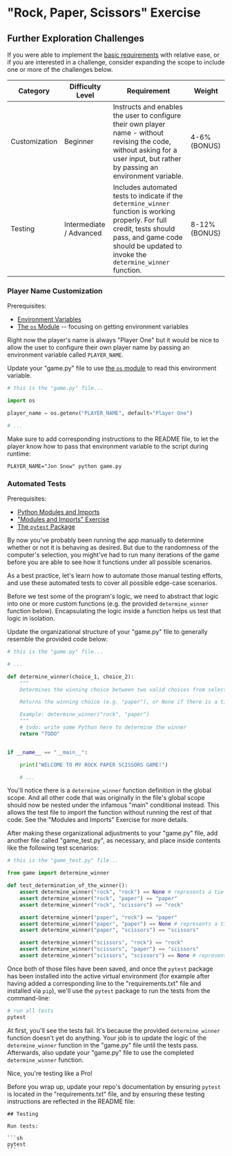 # "Rock, Paper, Scissors" Exercise

## Further Exploration Challenges

If you were able to implement the [basic requirements](README.md) with relative ease, or if you are interested in a challenge, consider expanding the scope to include one or more of the challenges below.

Category | Difficulty Level | Requirement | Weight
--- | --- | --- | ---
Customization | Beginner | Instructs and enables the user to configure their own player name - without revising the code, without asking for a user input, but rather by passing an environment variable. | 4-6% (BONUS)
Testing | Intermediate / Advanced | Includes automated tests to indicate if the `determine_winner` function is working properly. For full credit, tests should pass, and game code should be updated to invoke the  `determine_winner` function. | 8-12% (BONUS)

### Player Name Customization

Prerequisites:
  + [Environment Variables](/notes/environment-variables/README.md)
  + [The `os` Module](/notes/python/modules/os.md#Environment-Variables) -- focusing on getting environment variables


Right now the player's name is always "Player One" but it would be nice to allow the user to configure their own player name by passing an environment variable called `PLAYER_NAME`.

Update your "game.py" file to use [the `os` module](/notes/python/modules/os.md#Environment-Variables) to read this environment variable.

```py
# this is the "game.py" file...

import os

player_name = os.getenv("PLAYER_NAME", default="Player One")

# ...
```


Make sure to add corresponding instructions to the README file, to let the player know how to pass that environment variable to the script during runtime:


    PLAYER_NAME="Jon Snow" python game.py


### Automated Tests

Prerequisites:
  + [Python Modules and Imports](/notes/python/modules/README.md)
  + ["Modules and Imports" Exercise](/exercises/modules-and-imports/README.md)
  + [The `pytest` Package](/notes/python/packages/pytest.md)

By now you've probably been running the app manually to determine whether or not it is behaving as desired. But due to the randomness of the computer's selection, you might've had to run many iterations of the game before you are able to see how it functions under all possible scenarios.

As a best practice, let's learn how to automate those manual testing efforts, and use these automated tests to cover all possible edge-case scenarios.

Before we test some of the program's logic, we need to abstract that logic into one or more custom functions (e.g. the provided `determine_winner` function below). Encapsulating the logic inside a function helps us test that logic in isolation.


Update the organizational structure of your "game.py" file to generally resemble the provided code below:

```py
# this is the "game.py" file...

# ...

def determine_winner(choice_1, choice_2):
    """
    Determines the winning choice between two valid choices from selectable options: "rock", "paper", or "scissors".

    Returns the winning choice (e.g. "paper"), or None if there is a tie.

    Example: determine_winner("rock", "paper")
    """
    # todo: write some Python here to determine the winner
    return "TODO"


if __name__ == "__main__":

    print("WELCOME TO MY ROCK PAPER SCISSORS GAME!")

    # ...

```

You'll notice there is a `determine_winner` function definition in the global scope. And all other code that was originally in the file's global scope should now be nested under the infamous "main" conditional instead. This allows the test file to import the function without running the rest of that code. See the "Modules and Imports" Exercise for more details.

After making these organizational adjustments to your "game.py" file, add another file called "game_test.py", as necessary, and place inside contents like the following test scenarios:


```py
# this is the "game_test.py" file...

from game import determine_winner

def test_determination_of_the_winner():
    assert determine_winner("rock", "rock") == None # represents a tie
    assert determine_winner("rock", "paper") == "paper"
    assert determine_winner("rock", "scissors") == "rock"

    assert determine_winner("paper", "rock") == "paper"
    assert determine_winner("paper", "paper") == None # represents a tie
    assert determine_winner("paper", "scissors") == "scissors"

    assert determine_winner("scissors", "rock") == "rock"
    assert determine_winner("scissors", "paper") == "scissors"
    assert determine_winner("scissors", "scissors") == None # represents a tie

```

Once both of those files have been saved, and once the `pytest` package has been installed into the active virtual environment (for example after having added a corresponding line to the "requirements.txt" file and installed via `pip`), we'll use the `pytest` package to run the tests from the command-line:

```sh
# run all tests
pytest
```

At first, you'll see the tests fail. It's because the provided `determine_winner` function doesn't yet do anything. Your job is to update the logic of the `determine_winner` function in the "game.py" file until the tests pass. Afterwards, also update your "game.py" file to use the completed `determine_winner` function.

Nice, you're testing like a Pro!

Before you wrap up, update your repo's documentation by ensuring `pytest` is located in the "requirements.txt" file, and by ensuring these testing instructions are reflected in the README file:

    ## Testing

    Run tests:

    ```sh
    pytest
    ```
